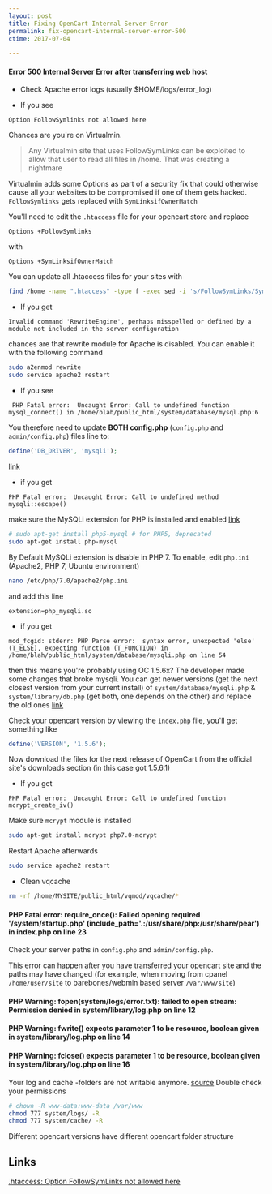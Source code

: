 ```yaml
---
layout: post
title: Fixing OpenCart Internal Server Error
permalink: fix-opencart-internal-server-error-500
ctime: 2017-07-04

---
```


#### Error 500 Internal Server Error after transferring web host
- Check Apache error logs (usually $HOME/logs/error_log)

- If you see

```
Option FollowSymlinks not allowed here
```

Chances are you're on Virtualmin. 
> Any Virtualmin site that uses FollowSymLinks can be exploited to allow that user to read all files in /home. That was creating a nightmare

Virtualmin adds some Options as part of a security fix that could otherwise cause all your websites to be compromised if one of them gets hacked. `FollowSymlinks` gets replaced with `SymLinksifOwnerMatch`

You'll need to edit the `.htaccess` file for your opencart store and replace 

```apacheconf
Options +FollowSymlinks
```

with 

```apacheconf
Options +SymLinksifOwnerMatch
```

You can update all .htaccess files for your sites with

```bash
find /home -name ".htaccess" -type f -exec sed -i 's/FollowSymLinks/SymLinksIfOwnerMatch/g' {} ";"
```

- If you get 

```
Invalid command 'RewriteEngine', perhaps misspelled or defined by a module not included in the server configuration
```

chances are that rewrite module for Apache is disabled. You can enable it with the following command

```bash
sudo a2enmod rewrite
sudo service apache2 restart
```

- If you see

```
 PHP Fatal error:  Uncaught Error: Call to undefined function mysql_connect() in /home/blah/public_html/system/database/mysql.php:6
```


You therefore need to update **BOTH config.php** (`config.php` and `admin/config.php`) files line to:

```php
define('DB_DRIVER', 'mysqli');
```
[link](https://forum.opencart.com/viewtopic.php?t=155393)

- if you get

```
PHP Fatal error:  Uncaught Error: Call to undefined method mysqli::escape()
```

make sure the MySQLi extension for PHP is installed and enabled [link](https://stackoverflow.com/questions/35424982/how-to-enable-mysqli-extension-in-php-7)

```bash
# sudo apt-get install php5-mysql # for PHP5, deprecated
sudo apt-get install php-mysql
```
By Default MySQLi extension is disable in PHP 7. To enable, edit `php.ini` (Apache2, PHP 7, Ubuntu environment)

```bash
nano /etc/php/7.0/apache2/php.ini
```
and add this line

```apacheconf
extension=php_mysqli.so
```

- if you get 

```
mod_fcgid: stderr: PHP Parse error:  syntax error, unexpected 'else' (T_ELSE), expecting function (T_FUNCTION) in /home/blah/public_html/system/database/mysqli.php on line 54
```

then this means you're probably using OC 1.5.6x? The developer made some changes that broke mysqli. You can get newer versions (get the next closest version from your current install) of `system/database/mysqli.php` & `system/library/db.php` (get both, one depends on the other) and replace the old ones [link](https://forum.opencart.com/viewtopic.php?f=161&t=110746)

Check your opencart version by viewing the `index.php` file, you'll get something like

```php
define('VERSION', '1.5.6');
```

Now download the files for the next release of OpenCart from the official site's downloads section (in this case got 1.5.6.1)

- If you get 

```
PHP Fatal error:  Uncaught Error: Call to undefined function mcrypt_create_iv()
```

Make sure `mcrypt` module is installed

```bash
sudo apt-get install mcrypt php7.0-mcrypt
```
Restart Apache afterwards

```bash
sudo service apache2 restart
```

- Clean vqcache

```bash
rm -rf /home/MYSITE/public_html/vqmod/vqcache/*
```

#### PHP Fatal error:  require_once(): Failed opening required '/system/startup.php' (include_path='.:/usr/share/php:/usr/share/pear') in index.php on line 23

Check your server paths in `config.php` and `admin/config.php`. 

This error can happen after you have transferred your opencart site and the paths may have changed (for example, when moving from cpanel `/home/user/site` to barebones/webmin based server `/var/www/site`)

#### PHP Warning:  fopen(system/logs/error.txt): failed to open stream: Permission denied in system/library/log.php on line 12

#### PHP Warning:  fwrite() expects parameter 1 to be resource, boolean given in system/library/log.php on line 14

#### PHP Warning:  fclose() expects parameter 1 to be resource, boolean given in system/library/log.php on line 16

Your log and cache -folders are not writable anymore. [source](https://stackoverflow.com/questions/32275649/opencart-errors) Double check your permissions

```bash
# chown -R www-data:www-data /var/www
chmod 777 system/logs/ -R
chmod 777 system/cache/ -R
```

Different opencart versions have different opencart folder structure

Links
---
[.htaccess: Option FollowSymLinks not allowed here](https://www.virtualmin.com/node/24753#comment-124082)